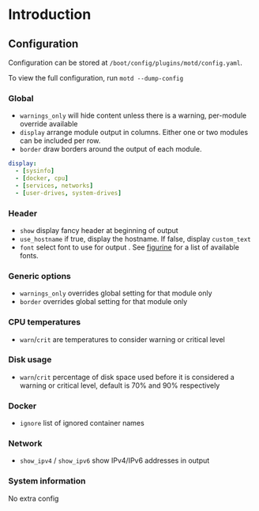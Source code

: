 
# Introduction

## Configuration

Configuration can be stored at `/boot/config/plugins/motd/config.yaml`.

To view the full configuration, run `motd --dump-config`

### Global

- `warnings_only` will hide content unless there is a warning, per-module override available
- `display` arrange module output in columns. Either one or two modules can be included per row.
- `border` draw borders around the output of each module.

```yaml
display:
  - [sysinfo]
  - [docker, cpu]
  - [services, networks]
  - [user-drives, system-drives]
```

### Header

- `show` display fancy header at beginning of output
- `use_hostname` if true, display the hostname. If false, display `custom_text`
- `font` select font to use for output . See [figurine](https://github.com/arsham/figurine/tree/master/figurine/fonts) for a list of available fonts.

### Generic options

- `warnings_only` overrides global setting for that module only
- `border` overrides global setting for that module only

### CPU temperatures

- `warn`/`crit` are temperatures to consider warning or critical level

### Disk usage

- `warn`/`crit` percentage of disk space used before it is considered a warning or critical level, default is 70% and 90% respectively

### Docker

- `ignore` list of ignored container names

### Network

- `show_ipv4` / `show_ipv6` show IPv4/IPv6 addresses in output

### System information

No extra config
